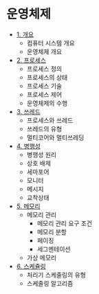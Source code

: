 # 운영체제

* [1. 개요](https://github.com/choiish98/Computer-Science/tree/main/OS/1.%20Outline)
  - 컴퓨터 시스템 개요
  - 운영체제 개요
* [2. 프로세스](https://github.com/choiish98/Computer-Science/tree/main/OS/2.%20Process)
  - 프로세스 정의
  - 프로세스의 상태
  - 프로세스 기술
  - 프로세스 제어
  - 운영체제의 수행
* [3. 쓰레드](https://github.com/choiish98/Computer-Science/tree/main/OS/3.%20Thread)
  - 프로세스와 쓰레드
  - 쓰레드의 유형
  - 멀티코어와 멀티쓰레딩
* [4. 병행성](https://github.com/choiish98/Computer-Science/tree/main/OS/4.%20Concurrency)
  - 병행성 원리
  - 상호 배제
  - 세마포어
  - 모니터
  - 메시지
  - 교착상태
* [5. 메모리](https://github.com/choiish98/Computer-Science/tree/main/OS/5.%20Memory)
  - 메모리 관리
    + 메모리 관리 요구 조건
    + 메모리 분할
    + 페이징
    + 세그멘테이션
  - 가상 메모리
* [6. 스케쥴링](https://github.com/choiish98/Computer-Science/tree/main/OS/6.%20Scheduling)
  - 처리기 스케줄링의 유형
  - 스케줄링 알고리즘
